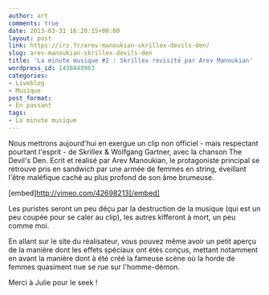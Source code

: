 ```yaml
---
author: art
comments: true
date: 2013-03-31 16:20:15+00:00
layout: post
link: https://irz.fr/arev-manoukian-skrillex-devils-den/
slug: arev-manoukian-skrillex-devils-den
title: 'La minute musique #2 : Skrillex revisité par Arev Manoukian'
wordpress_id: 1438448963
categories:
- Liveblog
- Musique
post_format:
- En passant
tags:
- La minute musique
---
```


Nous mettrons aujourd'hui en exergue un clip non officiel - mais respectant pourtant l'esprit - de Skrillex & Wolfgang Gartner, avec la chanson The Devil's Den. Ecrit et réalisé par Arev Manoukian, le protagoniste principal se retrouve pris en sandwich par une armée de femmes en string, éveillant l'être maléfique caché au plus profond de son âme brumeuse. 

[embed]http://vimeo.com/42698213[/embed]

Les puristes seront un peu déçu par la destruction de la musique (qui est un peu coupée pour se caler au clip), les autres kifferont à mort, un peu comme moi.

En allant sur le site du réalisateur, vous pouvez même avoir un petit aperçu de la manière dont les effets spéciaux ont étés conçus, mettant notamment en avant la manière dont à été créé la fameuse scène où la horde de femmes quasiment nue se rue sur l'homme-démon.

Merci à Julie pour le seek !
